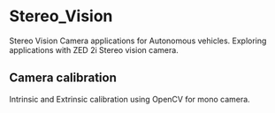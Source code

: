 # Stereo_Vision

Stereo Vision Camera applications for Autonomous vehicles. Exploring applications with ZED 2i Stereo vision camera.

## Camera calibration
Intrinsic and Extrinsic calibration using OpenCV for mono camera.
